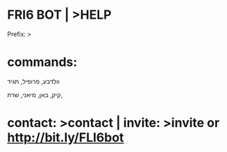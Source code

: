 # FRI6 BOT | >HELP

Prefix: >

# commands:
וולדבע, פרופיל, תגיד

קיק, באן, מיאני, שרת,

# contact: >contact | invite: >invite or http://bit.ly/FLI6bot
